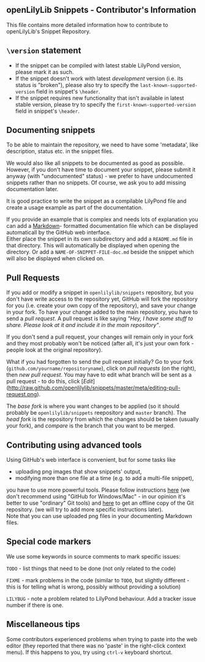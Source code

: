 openLilyLib Snippets - Contributor's Information
------------------------------------------------

This file contains more detailed information how to contribute to
openLilyLib's Snippet Repository.


`\version` statement
--------------------

* If the snippet can be compiled with latest stable LilyPond version,
please mark it as such.
* If the snippet doesn't work with latest _development_ version
(i.e. its status is "broken"), please also try to specify the
`last-known-supported-version` field in snippet's `\header`.
* If the snippet requires new functionality that isn't available
in latest stable version, please try to specify the
`first-known-supported-version` field in snippet's `\header`.


Documenting snippets
--------------------

To be able to maintain the repository, we need to have some
'metadata', like description, status etc. in the snippet files.

We would also like all snippets to be documented as good as possible.
However, if you don't have time to document your snippet, please
submit it anyway (with "undocumented" status) - we prefer to have
undocumented snippets rather than no snippets.  Of course, we ask
you to add missing documentation later.

It is good practice to write the snippet as a compilable
LilyPond file and create a usage example as part of the
documentation.

If you provide an example that is complex and needs lots of
explanation you can add a [Markdown](http://en.wikipedia.org/wiki/Markdown)-
formatted documentation file which can be displayed automaticall
by the GitHub web interface.  
Either place the snippet in its own subdirectory and add a
`README.md` file in that directory. This will automatically be
displayed when opening the directory. Or add a
`NAME-OF-SNIPPET-FILE-doc.md` beside the snippet which will
also be displayed when clicked on.


Pull Requests
-------------

If you add or modify a snippet in `openlilylib/snippets` repository,
but you don't have write access to the repository yet, GitHub will
fork the repository for you (i.e. create your own copy of the
repository), and save your change in your fork.  To have your change
added to the main repository, you have to send a _pull request_.
A pull request is like saying _"Hey, I have some stuff to share.
Please look at it and include it in the main repository"_.

If you don't send a pull request, your changes will remain only in
your fork and they most probably won't be noticed (after all, it's
just your own fork - people look at the original repository).

What if you had forgotten to send the pull request initially?
Go to your fork (`github.com/yourname/repositoryname`),
click on _pull requests_ (on the right), then _new pull request_.
You may have to edit what branch will be sent as a pull request -
to do this, click [_Edit_]
(http://raw.github.com/openlilylib/snippets/master/meta/editing-pull-request.png).

The _base fork_ is where you want changes to be applied (so it should
probably be `openlilylib/snippets` reepository and `master` branch).
The _head fork_ is the repository from which the changes should be
taken (usually your fork), and _compare_ is the branch that you want
to be merged.


Contributing using advanced tools
---------------------------------

Using GitHub's web interface is convenient, but for some tasks like

* uploading png images that show snippets' output,
* modifying more than one file at a time
  (e.g. to add a multi-file snippet),

you have to use more powerful tools.  Please follow
instructions [here](http://help.github.com/articles/set-up-git)
(we don't recommend using "GitHub for Windows/Mac" -
in our opinion it's better to use "ordinary" Git tools)
and [here](http://help.github.com/articles/fork-a-repo)
to get an offline copy of the Git repository.
(we will try to add more specific instructions later).  
Note that you can use uploaded png files in your
documenting Markdown files.


Special code markers
--------------------

We use some keywords in source comments to mark specific issues:

`TODO` - list things that need to be done (not only related
to the code)

`FIXME` - mark problems in the code (similar to `TODO`,
but slightly different - this is for telling what is wrong,
possibly without providing a solution)

`LILYBUG` - note a problem related to LilyPond behaviour.
Add a tracker issue number if there is one.


Miscellaneous tips
------------------

Some contributors experienced problems when trying to paste into the
web editor (they reported that there was no 'paste' in the right-click
context menu).  If this happens to you, try using `ctrl-v` keyboard
shortcut.
